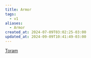 ```yaml
---
title: Armor
tags:
  - v1
aliases:
  - Armor
created_at: 2024-07-09T03:02:25-03:00
updated_at: 2024-09-09T10:41:49-03:00
---
```


[Toram](../../../../atomos/2024/07/26/Toram.md)